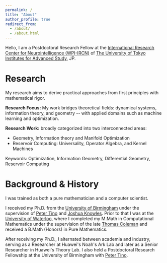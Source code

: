 ```yaml
---
permalink: /
title: "About"
author_profile: true
redirect_from: 
  - /about/
  - /about.html
---
```

Hello, I am a Postdoctoral Research Fellow at the [International Research Center for Neurointelligence (WPI-IRCN)](https://ircn.jp/en/) of [The University of Tokyo Institutes for Advanced Study](https://www.u-tokyo.ac.jp/en/academics/todias.html), JP.

Research
======

My research aims to derive practical approaches from first principles with
mathematical rigor.

<b>Research Focus:</b> My work bridges theoretical fields: dynamical systems, information theory, and geometry -- with applied domains such as machine learning and optimization.

<b>Research Work:</b> broadly categorized into two interconnected areas:
<ul style="list-style-type:disc">
<li> Geometry, Information theory and Manifold Optimization </li>
<li> Reservoir Computing: Universality, Operator Algebra, and Kernel Machines </li>
</ul>
<!-- My research focuses on bridging the theoretical and applied aspects of optimization methods,
dynamical systems, information theory and geometry. -->

Keywords: Optimization, Information Geometry, Differential Geometry, Reservoir Computing

Background & History
======
I was trained as both a pure mathematician and a computer scientist.

I received my Ph.D. from the [University of Birmingham](http://www.birmingham.ac.uk) under the supervision of [Peter Tino](https://www.cs.bham.ac.uk/~pxt/) and [Joshua Knowles](https://www.cs.bham.ac.uk/~jdk/). Prior to that I was at the [University of Waterloo](https://uwaterloo.ca), where I completed my M.Math in Computational Mathematics under the supervision of the late [Thomas Coleman](https://en.wikipedia.org/wiki/Thomas_F._Coleman) and received a B.Math (Honors) in Pure Mathematics. 

After receiving my Ph.D., I alternated between academia and industry, serving as a Researcher at Huawei's Noah's Ark Lab and later as a Senior Researcher in Huawei's Theory Lab. I also held a Postdoctoral Research Fellowship at the University of Birmingham with [Peter Tino](https://www.cs.bham.ac.uk/~pxt/).